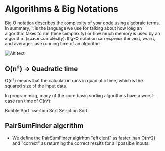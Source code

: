 # Algorithms & Big Notations

Big O notation describes the complexity of your code using algebraic terms. In summary, it is the language we use for talking about how long an algorithm takes to run (time complexity) or how much memory is used by an algorithm (space complexity). Big-O notation can express the best, worst, and average-case running time of an algorithm

![Alt text](big-o-cheatsheet.png)

## O(n²) -> Quadratic time

O(n²) means that the calculation runs in quadratic time, which is the squared size of the input data.

In programming, many of the more basic sorting algorithms have a worst-case run time of O(n²):

Bubble Sort
Insertion Sort
Selection Sort

## PairSumFinder algorithm

- We define the PairSumFinder algirhtm "efficient" as faster than O(n^2) and
  "correct" as returning the correct results for all possible inputs.
